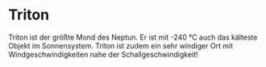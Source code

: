 # Triton

Triton ist der größte Mond des Neptun. Er ist mit -240 °C auch das kälteste
Objekt im Sonnensystem. Triton ist zudem ein sehr windiger Ort mit
Windgeschwindigkeiten nahe der Schallgeschwindigkeit!
